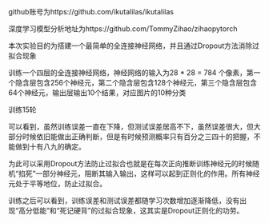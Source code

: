 github账号为https://github.com/ikutalilas/ikutalilas

深度学习模型分析地址为https://github.com/TommyZihao/zihaopytorch

本次实验目的为搭建一个最简单的全连接神经网络，并且通过Dropout方法消除过拟合现象

训练一个四层的全连接神经网络，神经网络的输入为28 * 28 = 784 个像素，第一个隐含层包含256个神经元，第二个隐含层包含128个神经元，第三个隐含层包含64个神经元，输出层输出10个结果，对应图片的10种分类

训练15轮

可以看到，虽然训练误差一直在下降，但测试误差居高不下，虽然误差很大，但大部分时候依旧能做出正确判断，但是有时候预测概率只有百分之三四十的把握，不能做到十有八九的确定。

为此可以采用Dropout方法防止过拟合也就是在每次正向推断训练神经元的时候随机“掐死”一部分神经元，阻断其输入输出，这样可以起到正则化的作用。所有神经元处于平等地位，防止过拟合。

训练之后可以看到，训练误差和测试误差都随学习次数增加逐渐降低，没有出现“高分低能”和“死记硬背”的过拟合现象，这其实是Dropout正则化的功劳。
